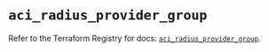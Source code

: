 # `aci_radius_provider_group`

Refer to the Terraform Registry for docs: [`aci_radius_provider_group`](https://registry.terraform.io/providers/ciscodevnet/aci/2.17.0/docs/resources/radius_provider_group).
